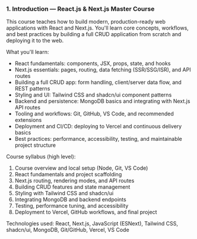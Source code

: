 ### 1. Introduction — React.js & Next.js Master Course

This course teaches how to build modern, production-ready web applications with React and Next.js. You'll learn core concepts, workflows, and best practices by building a full CRUD application from scratch and deploying it to the web.

What you'll learn:

- React fundamentals: components, JSX, props, state, and hooks
- Next.js essentials: pages, routing, data fetching (SSR/SSG/ISR), and API routes
- Building a full CRUD app: form handling, client/server data flow, and REST patterns
- Styling and UI: Tailwind CSS and shadcn/ui component patterns
- Backend and persistence: MongoDB basics and integrating with Next.js API routes
- Tooling and workflows: Git, GitHub, VS Code, and recommended extensions
- Deployment and CI/CD: deploying to Vercel and continuous delivery basics
- Best practices: performance, accessibility, testing, and maintainable project structure

Course syllabus (high level):

1. Course overview and local setup (Node, Git, VS Code)
2. React fundamentals and project scaffolding
3. Next.js routing, rendering modes, and API routes
4. Building CRUD features and state management
5. Styling with Tailwind CSS and shadcn/ui
6. Integrating MongoDB and backend endpoints
7. Testing, performance tuning, and accessibility
8. Deployment to Vercel, GitHub workflows, and final project

Technologies used: React, Next.js, JavaScript (ESNext), Tailwind CSS, shadcn/ui, MongoDB, Git/GitHub, Vercel, VS Code
